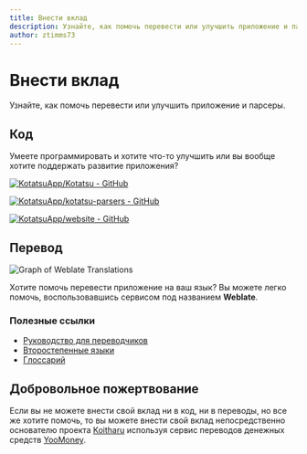 ```yaml
---
title: Внести вклад
description: Узнайте, как помочь перевести или улучшить приложение и парсеры.
author: ztimms73
---
```


# Внести вклад
Узнайте, как помочь перевести или улучшить приложение и парсеры.

## Код
Умеете программировать и хотите что-то улучшить или вы вообще хотите поддержать развитие приложения?

[![KotatsuApp/Kotatsu - GitHub](https://gh-card.dev/repos/KotatsuApp/Kotatsu.svg)](https://github.com/KotatsuApp/Kotatsu)

[![KotatsuApp/kotatsu-parsers - GitHub](https://gh-card.dev/repos/KotatsuApp/kotatsu-parsers.svg)](https://github.com/KotatsuApp/kotatsu-parsers)

[![KotatsuApp/website - GitHub](https://gh-card.dev/repos/KotatsuApp/website.svg)](https://github.com/KotatsuApp/website)

## Перевод
![Graph of Weblate Translations](https://hosted.weblate.org/widgets/kotatsu/-/strings/open-graph.png)

Хотите помочь перевести приложение на ваш язык? Вы можете легко помочь, воспользовавшись сервисом под названием **Weblate**.

### Полезные ссылки
* [Руководство для переводчиков](https://docs.weblate.org/en/latest/user/translating.html)
* [Второстепенные языки](https://docs.weblate.org/en/latest/user/profile.html#secondary-languages)
* [Глоссарий](https://docs.weblate.org/en/latest/user/translating.html#glossary)

## Добровольное пожертвование
Если вы не можете внести свой вклад ни в код, ни в переводы, но все же хотите помочь, то вы можете внести свой вклад непосредственно основателю проекта [Koitharu](https://github.com/Koitharu/) используя сервис переводов денежных средств [YooMoney](https://yoomoney.ru/to/410012543938752).
